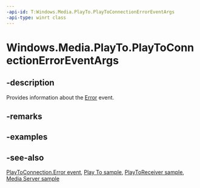 ```yaml
---
-api-id: T:Windows.Media.PlayTo.PlayToConnectionErrorEventArgs
-api-type: winrt class
---
```


<!-- Class syntax.
public class PlayToConnectionErrorEventArgs : Windows.Media.PlayTo.IPlayToConnectionErrorEventArgs
-->

# Windows.Media.PlayTo.PlayToConnectionErrorEventArgs

## -description
Provides information about the [Error](playtoconnection_error.md) event.

## -remarks


## -examples

## -see-also
[PlayToConnection.Error event](playtoconnection_error.md), [Play To sample](https://github.com/microsoftarchive/msdn-code-gallery-microsoft/tree/master/Official%20Windows%20Platform%20Sample/Windows%208%20app%20samples/%5BC%2B%2B%5D-Windows%208%20app%20samples/C%2B%2B/Windows%208%20app%20samples/Media%20Play%20To%20sample%20(Windows%208)), [PlayToReceiver sample](https://go.microsoft.com/fwlink/p/?linkid=245167), [Media Server sample](https://go.microsoft.com/fwlink/p/?linkid=245168)

